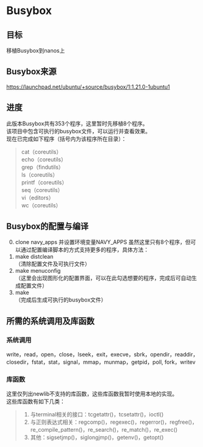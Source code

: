 # Busybox

## 目标
移植Busybox到nanos上

## Busybox来源
https://launchpad.net/ubuntu/+source/busybox/1:1.21.0-1ubuntu1

## 进度
此版本Busybox共有353个程序，这里暂时先移植8个程序。   
该项目中包含可执行的busybox文件，可以运行并查看效果。  
现在已完成如下程序（括号内为该程序所在目录）：
> cat（coreutils）  
> echo（coreutils）  
> grep（findutils）  
> ls（coreutils）  
> printf（coreutils）  
> seq（coreutils）  
> vi（editors）  
> wc（coreutils）  

## Busybox的配置与编译
0. clone navy_apps 并设置环境变量NAVY_APPS
虽然这里只有8个程序，但可以通过配置编译脚本的方式支持更多的程序，具体方法：  
1. make distclean  
（清除配置文件及可执行文件）
2. make menuconfig  
（这里会出现图形化的配置界面，可以在此勾选想要的程序，完成后可自动生成配置文件）
3. make  
（完成后生成可执行的busybox文件）  

## 所需的系统调用及库函数
### 系统调用
write，read，open，close，lseek，exit，execve，sbrk，opendir，readdir，closedir，fstat，stat，signal，mmap，munmap，getpid，poll, fork，writev
### 库函数
这里仅列出newlib不支持的库函数，这些库函数我暂时使用本地的实现。  
这些库函数有如下几类：  
> 1. 与terminal相关的接口：tcgetattr()，tcsetattr()，ioctl()  
> 2. 与正则表达式相关：regcomp()，regexec()，regerror()，regfree()，re_compile_pattern()，re_search()，re_match()，re_exec()
> 3. 其他：sigsetjmp()，siglongjmp()，getenv()，getopt()   

